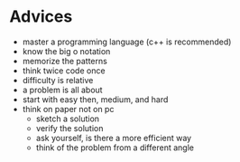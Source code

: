 # Advices

- master a programming language (c++ is recommended)
- know the big o notation
- memorize the patterns
- think twice code once
- difficulty is relative
- a problem is all about
- start with easy then, medium, and hard
- think on paper not on pc
  - sketch a solution
  - verify the solution
  - ask yourself, is there a more efficient way
  - think of the problem from a different angle
